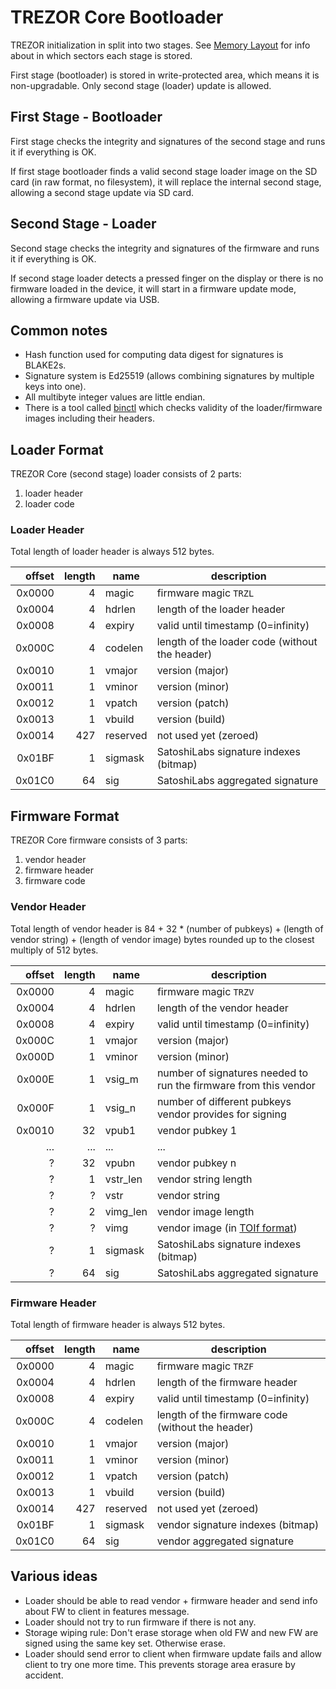 # TREZOR Core Bootloader

TREZOR initialization in split into two stages. See [Memory Layout](memory.md) for info about in which sectors each stage is stored.

First stage (bootloader) is stored in write-protected area, which means it is non-upgradable.
Only second stage (loader) update is allowed.

## First Stage - Bootloader

First stage checks the integrity and signatures of the second stage and runs it if everything is OK.

If first stage bootloader finds a valid second stage loader image on the SD card (in raw format, no filesystem),
it will replace the internal second stage, allowing a second stage update via SD card.

## Second Stage - Loader

Second stage checks the integrity and signatures of the firmware and runs it if everything is OK.

If second stage loader detects a pressed finger on the display or there is no firmware loaded in the device,
it will start in a firmware update mode, allowing a firmware update via USB.

## Common notes

* Hash function used for computing data digest for signatures is BLAKE2s.
* Signature system is Ed25519 (allows combining signatures by multiple keys into one).
* All multibyte integer values are little endian.
* There is a tool called [binctl](../tools/binctl) which checks validity of the loader/firmware images including their headers.

## Loader Format

TREZOR Core (second stage) loader consists of 2 parts:

1. loader header
2. loader code

### Loader Header

Total length of loader header is always 512 bytes.

| offset | length | name | description |
|-------:|-------:|------|-------------|
| 0x0000 | 4      | magic | firmware magic `TRZL` |
| 0x0004 | 4      | hdrlen | length of the loader header |
| 0x0008 | 4      | expiry | valid until timestamp (0=infinity) |
| 0x000C | 4      | codelen | length of the loader code (without the header) |
| 0x0010 | 1      | vmajor | version (major) |
| 0x0011 | 1      | vminor | version (minor) |
| 0x0012 | 1      | vpatch | version (patch) |
| 0x0013 | 1      | vbuild | version (build) |
| 0x0014 | 427    | reserved | not used yet (zeroed) |
| 0x01BF | 1      | sigmask | SatoshiLabs signature indexes (bitmap) |
| 0x01C0 | 64     | sig | SatoshiLabs aggregated signature |

## Firmware Format

TREZOR Core firmware consists of 3 parts:

1. vendor header
2. firmware header
3. firmware code

### Vendor Header

Total length of vendor header is 84 + 32 * (number of pubkeys) + (length of vendor string) + (length of vendor image) bytes rounded up to the closest multiply of 512 bytes.

| offset | length | name | description |
|-------:|-------:|------|-------------|
| 0x0000 | 4      | magic | firmware magic `TRZV` |
| 0x0004 | 4      | hdrlen | length of the vendor header |
| 0x0008 | 4      | expiry | valid until timestamp (0=infinity) |
| 0x000C | 1      | vmajor | version (major) |
| 0x000D | 1      | vminor | version (minor) |
| 0x000E | 1      | vsig_m | number of signatures needed to run the firmware from this vendor |
| 0x000F | 1      | vsig_n | number of different pubkeys vendor provides for signing |
| 0x0010 | 32     | vpub1 | vendor pubkey 1 |
| ...    | ...    | ... | ... |
| ?      | 32     | vpubn | vendor pubkey n |
| ?      | 1      | vstr_len | vendor string length |
| ?      | ?      | vstr | vendor string |
| ?      | 2      | vimg_len | vendor image length |
| ?      | ?      | vimg | vendor image (in [TOIf format](toif.md)) |
| ?      | 1      | sigmask | SatoshiLabs signature indexes (bitmap) |
| ?      | 64     | sig | SatoshiLabs aggregated signature |

### Firmware Header

Total length of firmware header is always 512 bytes.

| offset | length | name | description |
|-------:|-------:|------|-------------|
| 0x0000 | 4      | magic | firmware magic `TRZF` |
| 0x0004 | 4      | hdrlen | length of the firmware header |
| 0x0008 | 4      | expiry | valid until timestamp (0=infinity) |
| 0x000C | 4      | codelen | length of the firmware code (without the header) |
| 0x0010 | 1      | vmajor | version (major) |
| 0x0011 | 1      | vminor | version (minor) |
| 0x0012 | 1      | vpatch | version (patch) |
| 0x0013 | 1      | vbuild | version (build) |
| 0x0014 | 427    | reserved | not used yet (zeroed) |
| 0x01BF | 1      | sigmask | vendor signature indexes (bitmap) |
| 0x01C0 | 64     | sig | vendor aggregated signature |

## Various ideas

* Loader should be able to read vendor + firmware header and send info about FW to client in features message.
* Loader should not try to run firmware if there is not any.
* Storage wiping rule: Don't erase storage when old FW and new FW are signed using the same key set. Otherwise erase.
* Loader should send error to client when firmware update fails and allow client to try one more time. This prevents storage area erasure by accident.
